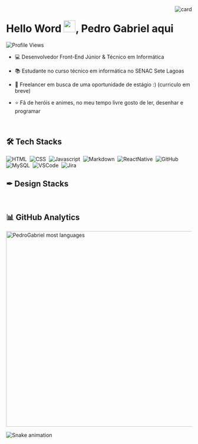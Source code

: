 <img align="right" alt="card" src="https://user-images.githubusercontent.com/99230538/194993220-e7d33dce-11e6-47d8-9352-0fb576399402.png">
<h1 align="left">Hello Word <img src="https://raw.githubusercontent.com/kaueMarques/kaueMarques/master/hi.gif" width="32px">, Pedro Gabriel aqui</h1>
<p align="left"><img src="https://komarev.com/ghpvc/?username=pedroGabriel02&color=blue" alt="Profile Views"/></p>

- 💻 Desenvolvedor Front-End Júnior & Técnico em Informática

- 📚 Estudante no curso técnico em informática no SENAC Sete Lagoas

- 🚀 Freelancer em busca de uma oportunidade de estágio :) (curriculo em breve)

- ⭐ Fã de heróis e animes, no meu tempo livre gosto de ler, desenhar e programar

<br>

## 🛠 Tech Stacks
![HTML](https://img.shields.io/badge/-HTML-05122A?style=flat&logo=html5)&nbsp;
![CSS](https://img.shields.io/badge/-CSS-05122A?style=flat&logo=css3&logoColor=1572B6)&nbsp;
![Javascript](https://img.shields.io/badge/-JavaScript-05122A?style=flat&logo=javascript)&nbsp;
![Markdown](https://img.shields.io/badge/-Markdown-05122A?style=flat&logo=markdown)&nbsp;
![ReactNative](https://img.shields.io/badge/-React%20Native-05122A?style=flat&logo=react)&nbsp;
![GitHub](https://img.shields.io/badge/-GitHub-05122A?style=flat&logo=github)&nbsp;
![MySQL](https://img.shields.io/badge/-MySQL-05122A?style=flat&logo=mysql)&nbsp;
![VSCode](https://img.shields.io/badge/-Visual%20Studio%20Code-05122A?style=flat&logo=visualstudiocode&logoColor=007ACC)&nbsp;
![Jira](https://img.shields.io/badge/-Jira-05122A?style=flat&logo=jira&logoColor=007ACC)&nbsp;

## ✒ Design Stacks

<br>

## 📊 GitHub Analytics
<p align="left>
  <img width="530em" src="https://github-readme-stats.vercel.app/api?username=pedroGabriel02&show_icons=true&theme=vision-friendly-dark" alt="Pedro Gabriel stats"/>
  <img width="530em" src="https://github-readme-stats.vercel.app/api/top-langs/?username=pedroGabriel02&layout=compact&theme=vision-friendly-dark" alt="PedroGabriel most languages"/>
</p>

<!--
https://github-readme-stats.vercel.app/api?username=pedroGabriel02&show_icons=true&theme=vision-friendly-dark"

-->
![Snake animation](https://github.com/pedroGabriel02/pedroGabriel02/blob/output/github-contribution-grid-snake.svg)

